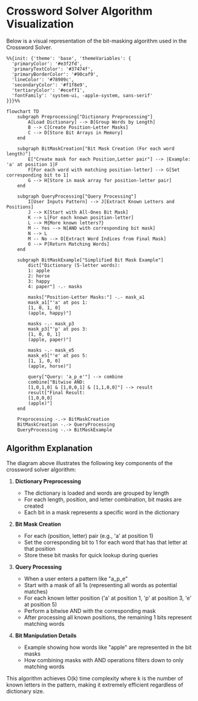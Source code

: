 # Crossword Solver Algorithm Visualization

Below is a visual representation of the bit-masking algorithm used in the Crossword Solver.

```mermaid
%%{init: {'theme': 'base', 'themeVariables': { 
  'primaryColor': '#e3f2fd', 
  'primaryTextColor': '#37474f', 
  'primaryBorderColor': '#90caf9', 
  'lineColor': '#78909c', 
  'secondaryColor': '#f1f8e9', 
  'tertiaryColor': '#eceff1',
  'fontFamily': 'system-ui, -apple-system, sans-serif'
}}}%%

flowchart TD
    subgraph Preprocessing["Dictionary Preprocessing"]
        A[Load Dictionary] --> B[Group Words by Length]
        B --> C[Create Position-Letter Masks]
        C --> D[Store Bit Arrays in Memory]
    end

    subgraph BitMaskCreation["Bit Mask Creation (For each word length)"]
        E["Create mask for each Position,Letter pair"] --> |Example: 'a' at position 1|F
        F[For each word with matching position-letter] --> G[Set corresponding bit to 1]
        G --> H[Store in mask array for position-letter pair]
    end

    subgraph QueryProcessing["Query Processing"]
        I[User Inputs Pattern] --> J[Extract Known Letters and Positions]
        J --> K[Start with All-Ones Bit Mask]
        K --> L[For each known position-letter]
        L --> M{More known letters?}
        M -- Yes --> N[AND with corresponding bit mask]
        N --> L
        M -- No --> O[Extract Word Indices from Final Mask]
        O --> P[Return Matching Words]
    end

    subgraph BitMaskExample["Simplified Bit Mask Example"]
        dict["Dictionary (5-letter words):
        1: apple
        2: horse
        3: happy
        4: paper"] -.- masks

        masks["Position-Letter Masks:"] -.- mask_a1
        mask_a1["'a' at pos 1:
        [1, 0, 1, 0]
        (apple, happy)"] 
        
        masks -.- mask_p3
        mask_p3["'p' at pos 3:
        [1, 0, 0, 1]
        (apple, paper)"]
        
        masks -.- mask_e5
        mask_e5["'e' at pos 5:
        [1, 1, 0, 0]
        (apple, horse)"]
        
        query["Query: 'a_p_e'"] --> combine
        combine["Bitwise AND:
        [1,0,1,0] & [1,0,0,1] & [1,1,0,0]"] --> result
        result["Final Result:
        [1,0,0,0]
        (apple)"]
    end
    
    Preprocessing -.-> BitMaskCreation
    BitMaskCreation -.-> QueryProcessing
    QueryProcessing -.-> BitMaskExample
```

## Algorithm Explanation

The diagram above illustrates the following key components of the crossword solver algorithm:

1. **Dictionary Preprocessing**
   - The dictionary is loaded and words are grouped by length
   - For each length, position, and letter combination, bit masks are created
   - Each bit in a mask represents a specific word in the dictionary

2. **Bit Mask Creation**
   - For each (position, letter) pair (e.g., 'a' at position 1)
   - Set the corresponding bit to 1 for each word that has that letter at that position
   - Store these bit masks for quick lookup during queries

3. **Query Processing**
   - When a user enters a pattern like "a_p_e"
   - Start with a mask of all 1s (representing all words as potential matches)
   - For each known letter position ('a' at position 1, 'p' at position 3, 'e' at position 5)
   - Perform a bitwise AND with the corresponding mask
   - After processing all known positions, the remaining 1 bits represent matching words

4. **Bit Manipulation Details**
   - Example showing how words like "apple" are represented in the bit masks
   - How combining masks with AND operations filters down to only matching words

This algorithm achieves O(k) time complexity where k is the number of known letters in the pattern, making it extremely efficient regardless of dictionary size.
